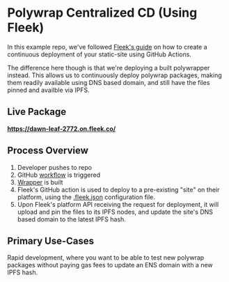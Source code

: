 # Polywrap Centralized CD (Using Fleek)
In this example repo, we've followed [Fleek's guide](https://docs.fleek.co/fleek-cli/github-actions/) on how to create a continuous deployment of your static-site using GitHub Actions.

The difference here though is that we're deploying a built polywrapper instead. This allows us to continuously deploy polywrap packages, making them readily available using DNS based domain, and still have the files pinned and availble via IPFS.

## Live Package
**https://dawn-leaf-2772.on.fleek.co/**

## Process Overview
1. Developer pushes to repo
2. GitHub [workflow](./.github/workflows/wrapper-cd.yaml) is triggered
3. [Wrapper](./wrapper) is built
4. Fleek's GitHub action is used to deploy to a pre-existing "site" on their platform, using the [.fleek.json](./.fleek.json) configuration file.
5. Upon Fleek's platform API receiving the request for deployment, it will upload and pin the files to its IPFS nodes, and update the site's DNS based domain to the latest IPFS hash.

## Primary Use-Cases
Rapid development, where you want to be able to test new polywrap packages without paying gas fees to update an ENS domain with a new IPFS hash.
